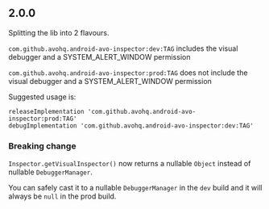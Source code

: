 ## 2.0.0

Splitting the lib into 2 flavours.

`com.github.avohq.android-avo-inspector:dev:TAG` includes the visual debugger and a SYSTEM_ALERT_WINDOW permission

`com.github.avohq.android-avo-inspector:prod:TAG` does not include the visual debugger and a SYSTEM_ALERT_WINDOW permission

Suggested usage is:

```
releaseImplementation 'com.github.avohq.android-avo-inspector:prod:TAG'
debugImplementation 'com.github.avohq.android-avo-inspector:dev:TAG'
```

### Breaking change

`Inspector.getVisualInspector()` now returns a nullable `Object` instead of nullable `DebuggerManager`.

You can safely cast it to a nullable `DebuggerManager` in the `dev` build and it will always be `null` in the prod build.